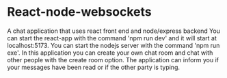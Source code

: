 # React-node-websockets
A chat application that uses react front end and node/express backend
You can start the react-app with the command 'npm run dev' and it will start at localhost:5173. You can start the nodejs server with the command 'npm run exe'.
In this application you can create your own chat room and chat with other people with the create room option. The application can inform you if your messages have been read
or if the other party is typing.
